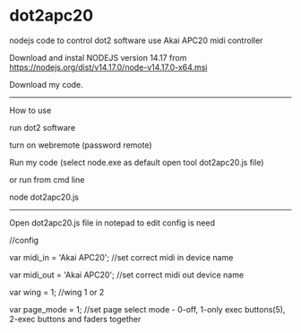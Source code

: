 # dot2apc20

nodejs code to control dot2 software use Akai APC20 midi controller


Download and instal NODEJS version 14.17 from https://nodejs.org/dist/v14.17.0/node-v14.17.0-x64.msi

Download my code.

----------------------

How to use

run dot2 software

turn on webremote (password remote)


Run my code (select node.exe as default open tool dot2apc20.js file)

or run from cmd line

node dot2apc20.js

--------------------------------

Open dot2apc20.js file in notepad to edit config is need

//config 

var midi_in = 'Akai APC20';     //set correct midi in device name

var midi_out = 'Akai APC20';    //set correct midi out device name

var wing = 1; //wing 1 or 2

var page_mode = 1;   //set page select mode - 0-off, 1-only exec buttons(5), 2-exec buttons and faders together



